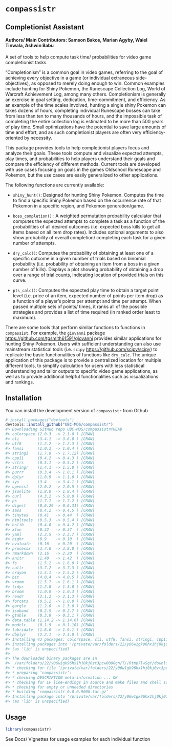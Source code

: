 
<!-- README.md is generated from README.Rmd. Please edit that file -->

# `compassistr`

## Completionist Assistant

#### Authors/ Main Contributors: Samson Bakos, Marian Agyby, Waiel Tinwala, Ashwin Babu

A set of tools to help compute task time/ probabilities for video game
completionist tasks.

“Completionism” is a common goal in video games, referring to the goal
of achieving every objective in a game (or individual extraneous
side-objectives), as opposed to merely doing enough to win. Common
examples include hunting for Shiny Pokemon, the Runescape Collection
Log, World of Warcraft Achievement Log, among many others. Completionism
is generally an exercise in goal setting, dedication, time-commitment,
and efficiency. As an example of the time scales involved, hunting a
single shiny Pokemon can takes dozens of hours, completing individual
Runescape bosses can take from less than ten to many thousands of hours,
and the impossible task of completing the entire collection log is
estimated to be more than 500 years of play time. Small optimizations
have the potential to save large amounts of time and effort, and as such
completionist players are often very efficiency-oriented by necessity.

This package provides tools to help completionist players focus and
analyze their goals. These tools compute and visualize expected
attempts, play times, and probabilities to help players understand their
goals and compare the efficiency of different methods. Current tools are
developed with use cases focusing on goals in the games Oldschool
Runescape and Pokemon, but the use cases are easily generalized to other
applications.

The following functions are currently available:

-   `shiny_hunt()`: Designed for hunting Shiny Pokemon. Computes the
    time to find a specific Shiny Pokemon based on the occurrence rate
    of that Pokemon in a specific region, and Pokemon generation/game.

-   `boss_completion():` A weighted permutation probability calculator
    that computes the expected attempts to complete a task as a function
    of the probabilities of all desired outcomes (i.e. expected boss
    kills to get all items based on all item drop rates). Includes
    optional arguments to also show probability of overall completion/
    completing each task for a given number of attempts.

-   `dry_calc()`: Computes the probability of obtaining at least one of
    a specific outcome in a given number of trials based on binomial
    probability (i.e. probability of obtaining an item from a boss in a
    given number of kills). Displays a plot showing probability of
    obtaining a drop over a range of trial counts, indicating location
    of provided trials on this curve.

-   `pts_calc()`: Computes the expected play time to obtain a target
    point level (i.e. price of an item, expected number of points per
    item drop) as a function of a player’s points per attempt and time
    per attempt. When passed multiple sets of points/ times, it ranks
    all of the possible strategies and provides a list of time required
    (in ranked order least to maximum).

There are some tools that perform similar functions to functions in
`compassist`. For example, the `giovanni` package
<https://github.com/tgsmith61591/giovanni> provides similar applications
for hunting Shiny Pokemon. Users with sufficient understanding can also
use mainstream statistical tools (i.e. `scipy`
<https://github.com/scipy/scipy>) to replicate the basic functionalities
of functions like `dry_calc`. The unique application of this package is
to provide a centralized location for multiple different tools, to
simplify calculation for users with less statistical understanding and
tailor outputs to specific video game applications, as well as to
provide additional helpful functionalities such as visualizations and
rankings.

## Installation

You can install the development version of `compassistr` from Github

``` r
# install.packages("devtools")
devtools::install_github("UBC-MDS/compassistr")
#> Downloading GitHub repo UBC-MDS/compassistr@HEAD
#> colorspace (2.0-3  -> 2.1-0 ) [CRAN]
#> cli        (3.4.1  -> 3.6.0 ) [CRAN]
#> utf8       (1.2.2  -> 1.2.3 ) [CRAN]
#> fansi      (1.0.3  -> 1.0.4 ) [CRAN]
#> stringi    (1.7.8  -> 1.7.12) [CRAN]
#> cpp11      (0.4.2  -> 0.4.3 ) [CRAN]
#> vctrs      (0.5.1  -> 0.5.2 ) [CRAN]
#> stringr    (1.4.1  -> 1.5.0 ) [CRAN]
#> purrr      (0.3.4  -> 1.0.1 ) [CRAN]
#> dplyr      (1.0.9  -> 1.1.0 ) [CRAN]
#> sys        (3.4    -> 3.4.1 ) [CRAN]
#> openssl    (2.0.2  -> 2.0.5 ) [CRAN]
#> jsonlite   (1.8.0  -> 1.8.4 ) [CRAN]
#> curl       (4.3.2  -> 5.0.0 ) [CRAN]
#> ps         (1.7.1  -> 1.7.2 ) [CRAN]
#> digest     (0.6.29 -> 0.6.31) [CRAN]
#> sass       (0.4.2  -> 0.4.5 ) [CRAN]
#> tinytex    (0.41   -> 0.44  ) [CRAN]
#> htmltools  (0.5.3  -> 0.5.4 ) [CRAN]
#> bslib      (0.4.0  -> 0.4.2 ) [CRAN]
#> xfun       (0.32   -> 0.37  ) [CRAN]
#> yaml       (2.3.5  -> 2.3.7 ) [CRAN]
#> highr      (0.9    -> 0.10  ) [CRAN]
#> evaluate   (0.16   -> 0.20  ) [CRAN]
#> processx   (3.7.0  -> 3.8.0 ) [CRAN]
#> rmarkdown  (2.16   -> 2.20  ) [CRAN]
#> knitr      (1.40   -> 1.42  ) [CRAN]
#> fs         (1.5.2  -> 1.6.0 ) [CRAN]
#> callr      (3.7.2  -> 3.7.3 ) [CRAN]
#> crayon     (1.5.1  -> 1.5.2 ) [CRAN]
#> bit        (4.0.4  -> 4.0.5 ) [CRAN]
#> vroom      (1.5.7  -> 1.6.1 ) [CRAN]
#> tidyr      (1.2.0  -> 1.3.0 ) [CRAN]
#> broom      (1.0.0  -> 1.0.3 ) [CRAN]
#> readr      (2.1.2  -> 2.1.3 ) [CRAN]
#> forcats    (0.5.2  -> 1.0.0 ) [CRAN]
#> gargle     (1.2.0  -> 1.3.0 ) [CRAN]
#> isoband    (0.2.5  -> 0.2.7 ) [CRAN]
#> gtable     (0.3.0  -> 0.3.1 ) [CRAN]
#> data.table (1.14.2 -> 1.14.6) [CRAN]
#> modelr     (0.1.9  -> 0.1.10) [CRAN]
#> lubridate  (1.8.0  -> 1.9.1 ) [CRAN]
#> dbplyr     (2.2.1  -> 2.3.0 ) [CRAN]
#> Installing 43 packages: colorspace, cli, utf8, fansi, stringi, cpp11, vctrs, stringr, purrr, dplyr, sys, openssl, jsonlite, curl, ps, digest, sass, tinytex, htmltools, bslib, xfun, yaml, highr, evaluate, processx, rmarkdown, knitr, fs, callr, crayon, bit, vroom, tidyr, broom, readr, forcats, gargle, isoband, gtable, data.table, modelr, lubridate, dbplyr
#> Installing packages into '/private/var/folders/22/y06w1gk96hx1hj0kj0zt3pcw0000gn/T/RtmpTAQTcO/temp_libpath309824b5bfc0'
#> (as 'lib' is unspecified)
#> 
#> The downloaded binary packages are in
#>  /var/folders/22/y06w1gk96hx1hj0kj0zt3pcw0000gn/T//Rtmp7lwSgY/downloaded_packages
#> * checking for file ‘/private/var/folders/22/y06w1gk96hx1hj0kj0zt3pcw0000gn/T/Rtmp7lwSgY/remotes330b402a3c8b/UBC-MDS-compassistr-c8ab10b/DESCRIPTION’ ... OK
#> * preparing ‘compassistr’:
#> * checking DESCRIPTION meta-information ... OK
#> * checking for LF line-endings in source and make files and shell scripts
#> * checking for empty or unneeded directories
#> * building ‘compassistr_0.0.0.9000.tar.gz’
#> Installing package into '/private/var/folders/22/y06w1gk96hx1hj0kj0zt3pcw0000gn/T/RtmpTAQTcO/temp_libpath309824b5bfc0'
#> (as 'lib' is unspecified)
```

## Usage

``` r
library(compassistr)
```

See Docs/ Vignettes for usage examples for each individual function
